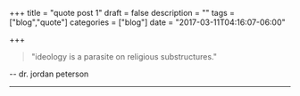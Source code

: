 +++
title = "quote post 1"
draft = false
description = ""
tags = ["blog","quote"]
categories = ["blog"]
date = "2017-03-11T04:16:07-06:00"

+++

> "ideology is a parasite on religious substructures."

-- dr. jordan peterson

---

